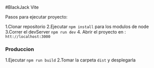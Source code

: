 #BlackJack Vite

Pasos para ejecutar proyecto:

1.Clonar repositorio
2.Ejecutar ```npm install``` para los modulos de node
3.Correr el devServer ```npm run dev```
4. Abrir el proyecto en : ```htt://localhost:3000```

### Produccion

1.Ejecutar ```npm run build```
2.Tomar la carpeta ```dist``` y desplegarla